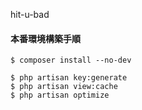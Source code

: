 hit-u-bad

#### 本番環境構築手順
```
$ composer install --no-dev

$ php artisan key:generate
$ php artisan view:cache
$ php artisan optimize
```
